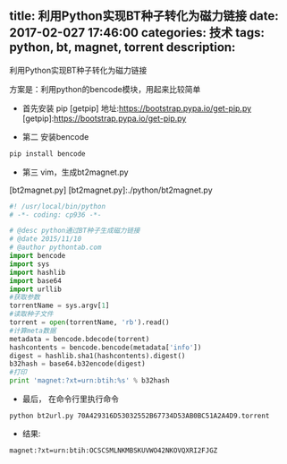 title: 利用Python实现BT种子转化为磁力链接
date: 2017-02-027 17:46:00
categories: 技术
tags: python, bt, magnet, torrent
description:
---


利用Python实现BT种子转化为磁力链接

方案是：利用python的bencode模块，用起来比较简单

* 首先安装 pip [getpip] 地址:https://bootstrap.pypa.io/get-pip.py
[getpip]:https://bootstrap.pypa.io/get-pip.py

<!--more-->


* 第二 安装bencode

```python	
pip install bencode
```

* 第三 vim，生成bt2magnet.py

[bt2magnet.py]
[bt2magnet.py]:./python/bt2magnet.py

```python
#! /usr/local/bin/python 
# -*- coding: cp936 -*-

# @desc python通过BT种子生成磁力链接  
# @date 2015/11/10 
# @author pythontab.com 
import bencode 
import sys 
import hashlib 
import base64 
import urllib 
#获取参数 
torrentName = sys.argv[1] 
#读取种子文件 
torrent = open(torrentName, 'rb').read() 
#计算meta数据 
metadata = bencode.bdecode(torrent) 
hashcontents = bencode.bencode(metadata['info']) 
digest = hashlib.sha1(hashcontents).digest() 
b32hash = base64.b32encode(digest) 
#打印 
print 'magnet:?xt=urn:btih:%s' % b32hash

```
* 最后， 在命令行里执行命令

```
python bt2url.py 70A429316D53032552B67734D53AB0BC51A2A4D9.torrent

```

* 结果:

```
magnet:?xt=urn:btih:OCSCSMLNKMBSKUVWO42NKOVQXRI2FJGZ
```
